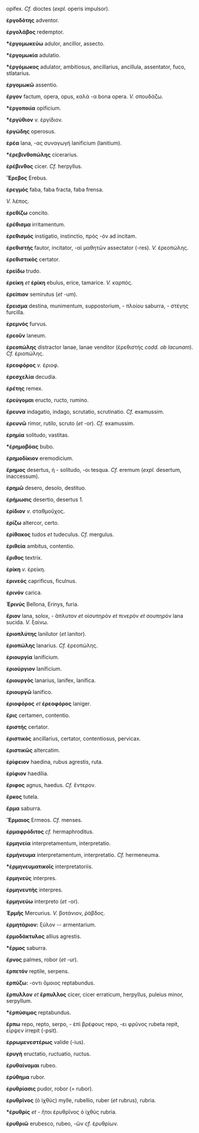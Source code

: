 opifex. *Cf.* dioctes (*expl.* operis impulsor).

**ἐργοδότης** adventor.

**ἐργολάβος** redemptor.

**\*ἐργομωκεύω** adulor, ancillor, assecto.

**\*ἐργομωκία** adulatio.

**\*ἐργόμωκος** adulator, ambitiosus, ancillarius, ancillula,
assentator, fuco, stlatarius.

**ἐργομωκῶ** assentio.

**ἔργον** factum, opera, opus, καλὰ -α bona opera. *V.* σπουδάζω.

**\*ἐργοποιία** opificium.

**\*ἐργύθιον** *v.* ἐργίδιον.

**ἐργώδης** operosus.

**ἐρέα** lana, -ας συναγωγή lanificium (lanitium).

**\*ἐρεβινθοπώλης** cicerarius.

**ἐρέβινθος** cicer. *Cf.* herpyllus.

**Ἔρεβος** Erebus.

**ἐρεγμός** faba, faba fracta, faba frensa.

*V.* λέπος.

**ἐρεθίζω** concito.

**ἐρέθισμα** irritamentum.

**ἐρεθισμός** instigatio, instinctio, πρὸς -όν ad incitam.

**ἐρεθιστής** fautor, incitator, -αὶ μαθητῶν assectator (-res). *V.*
ἐρεοπώλης.

**ἐρεθιστικός** certator.

**ἐρείδω** trudo.

**ἐρείκη** *et* **ἐρίκη** ebulus, erice, tamarice. *V.* καρπός.

**ἐρείπιον** semirutus (*et* -um).

**ἔρεισμα** destina, munimentum, suppostorium, - πλοίου saburra, -
στέγης furcilla.

**ἐρεμνός** furvus.

**ἐρεοῦν** laneum.

**ἐρεοπώλης** distractor lanae, lanae venditor (ἐρεθιστής *codd. ob
lacunam*). *Cf.* ἐριοπώλης.

**ἐρεοφόρος** *v.* ἐριοφ.

**ἐρεσχελία** decudia.

**ἐρέτης** remex.

**ἐρεύγομαι** eructo, ructo, rumino.

**ἔρευνα** indagatio, indago, scrutatio, scrutinatio. *Cf.* examussim.

**ἐρευνῶ** rimor, rutilo, scruto (*et* -or). *Cf.* examussim.

**ἐρημία** solitudo, vastitas.

**\*ἐρημοβόας** bubo.

**ἐρημοδίκιον** eremodicium.

**ἔρημος** desertus, ἡ - solitudo, -οι tesqua. *Cf.* eremum (*expl.*
desertum, inaccessum).

**ἐρημῶ** desero, desolo, destituo.

**ἐρήμωσις** desertio, desertus 1.

**ἐρίδιον** *v.* σταθμοῦχος.

**ἐρίζω** altercor, certo.

**ἐρίθακος** tudos *et* tudeculus. *Cf.* mergulus.

**ἐριθεία** ambitus, contentio.

**ἔριθος** textrix.

**ἐρίκη** *v.* ἐρείκη.

**ἐρινεός** caprificus, ficulnus.

**ἐρινόν** carica.

**Ἐρινύς** Bellona, Erinys, furia.

**ἔριον** lana, solox, - ἄπλυτον *et* οἰσυπηρόν *et* πινερόν *et*
σουπηρόν lana sucida. *V.* ξαίνω.

**ἐριοπλύτης** lanilutor (*et* lanitor).

**ἐριοπώλης** lanarius. *Cf.* ἐρεοπώλης.

**ἐριουργία** lanificium.

**ἐριούργιον** lanificium.

**ἐριουργός** lanarius, lanifex, lanifica.

**ἐριουργῶ** lanifico.

**ἐριοφόρος** *et* **ἐρεοφόρος** laniger.

**ἔρις** certamen, contentio.

**ἐριστής** certator.

**ἐριστικός** ancillarius, certator, contentiosus, pervicax.

**ἐριστικῶς** altercatim.

**ἐρίφειον** haedina, rubus agrestis, ruta.

**ἐρίφιον** haedilia.

**ἔριφος** agnus, haedus. *Cf.* ἔντερον.

**ἕρκος** tutela.

**ἕρμα** saburra.

**Ἕρμαιος** Ermeos. *Cf.* menses.

**ἑρμαφρόδιτος** *cf.* hermaphroditus.

**ἑρμηνεία** interpretamentum, interpretatio.

**ἑρμήνευμα** interpretamentum, interpretatio. *Cf.* hermeneuma.

**\*ἑρμηνευματικοῖς** interpretatoriis.

**ἑρμηνεύς** interpres.

**ἑρμηνευτής** interpres.

**ἑρμηνεύω** interpreto (*et* -or).

**Ἑρμῆς** Mercurius. *V.* βοτάνιον, ῥάβδος.

**ἑρμητάριον:** ξύλον -- armentarium.

**ἑρμοδάκτυλος** allius agrestis.

**\*ἕρμος** saburra.

**ἔρνος** palmes, robor (*et* -ur).

**ἑρπετόν** reptile, serpens.

**ἑρπύζω:** -οντι ὅμοιος reptabundus.

**ἕρπυλλον** *et* **ἕρπυλλος** cicer, cicer erraticum, herpyllus,
puleius minor, serpyllum.

**\*ἑρπύσιμος** reptabundus.

**ἕρπω** repo, repto, serpo, - ἐπὶ βρέφους repo, -ει φρῦνος rubeta
repit, εἷρψεν irrepit (-psit).

**ἐρρωμενεστέρως** valide (-ius).

**ἐρυγή** eructatio, ructuatio, ructus.

**ἐρυθαίνομαι** rubeo.

**ἐρύθημα** rubor.

**ἐρυθρίασις** pudor, robor (= rubor).

**ἐρυθρῖνος** (ὁ ἰχθύς) mylle, rubellio, ruber (*et* rubrus), rubria.

**\*ἐρυθρίς** *et* - ἤτοι ἐρυθρῖνος ὁ ἰχθύς rubria.

**ἐρυθριῶ** erubesco, rubeo, -ῶν *cf.* ἐρυθρίων.
